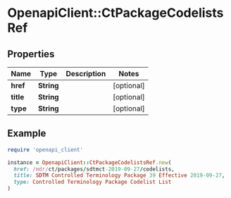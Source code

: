 # OpenapiClient::CtPackageCodelistsRef

## Properties

| Name | Type | Description | Notes |
| ---- | ---- | ----------- | ----- |
| **href** | **String** |  | [optional] |
| **title** | **String** |  | [optional] |
| **type** | **String** |  | [optional] |

## Example

```ruby
require 'openapi_client'

instance = OpenapiClient::CtPackageCodelistsRef.new(
  href: /mdr/ct/packages/sdtmct-2019-09-27/codelists,
  title: SDTM Controlled Terminology Package 39 Effective 2019-09-27,
  type: Controlled Terminology Package Codelist List
)
```

